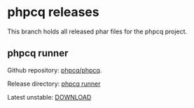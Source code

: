 # phpcq releases

This branch holds all released phar files for the phpcq project.

## phpcq runner

Github repository: [phpcq/phpcq](https://github.com/phpcq/phpcq).

Release directory: [phpcq runner](./phpcq)

Latest unstable: [DOWNLOAD](./phpcq/unstable/phpcq.phar)
